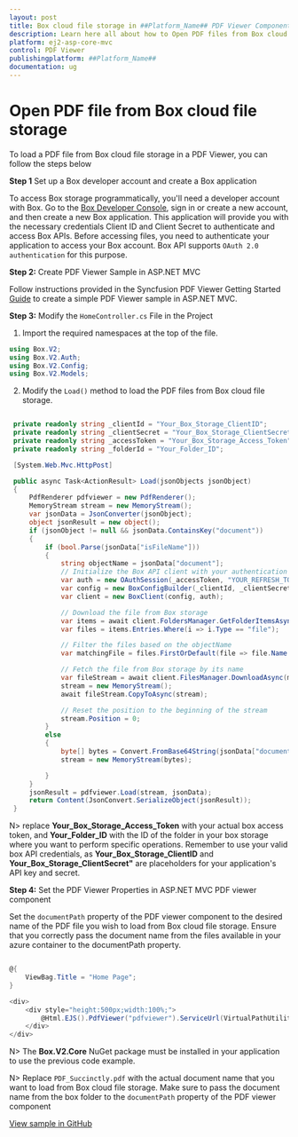```yaml
---
layout: post
title: Box cloud file storage in ##Platform_Name## PDF Viewer Component
description: Learn here all about how to Open PDF files from Box cloud file storage in ASP.NET MVC PDF Viewer component of Syncfusion Essential JS 2 and more.
platform: ej2-asp-core-mvc
control: PDF Viewer
publishingplatform: ##Platform_Name##
documentation: ug
---
```


# Open PDF file from Box cloud file storage

To load a PDF file from Box cloud file storage in a PDF Viewer, you can follow the steps below

**Step 1** Set up a Box developer account and create a Box application

To access Box storage programmatically, you'll need a developer account with Box. Go to the [Box Developer Console](https://developer.box.com/), sign in or create a new account, and then create a new Box application. This application will provide you with the necessary credentials Client ID and Client Secret to authenticate and access Box APIs. Before accessing files, you need to authenticate your application to access your Box account. Box API supports `OAuth 2.0 authentication` for this purpose.

**Step 2:** Create PDF Viewer Sample in ASP.NET MVC

Follow instructions provided in the Syncfusion PDF Viewer Getting Started [Guide](https://ej2.syncfusion.com/aspnetmvc/documentation/pdfviewer/getting-started-with-server-backed#integrate-pdf-viewer-into-an-aspnet-mvc-application) to create a simple PDF Viewer sample in ASP.NET MVC.

**Step 3:** Modify the `HomeController.cs` File in the Project 

1. Import the required namespaces at the top of the file.

```csharp
using Box.V2;
using Box.V2.Auth;
using Box.V2.Config;
using Box.V2.Models;
```

2. Modify the `Load()` method to load the PDF files from Box cloud file storage.

```csharp

 private readonly string _clientId = "Your_Box_Storage_ClientID";
 private readonly string _clientSecret = "Your_Box_Storage_ClientSecret";
 private readonly string _accessToken = "Your_Box_Storage_Access_Token";
 private readonly string _folderId = "Your_Folder_ID";

 [System.Web.Mvc.HttpPost]

 public async Task<ActionResult> Load(jsonObjects jsonObject)
 {
     PdfRenderer pdfviewer = new PdfRenderer();
     MemoryStream stream = new MemoryStream();
     var jsonData = JsonConverter(jsonObject);
     object jsonResult = new object();
     if (jsonObject != null && jsonData.ContainsKey("document"))
     {
         if (bool.Parse(jsonData["isFileName"]))
         {
             string objectName = jsonData["document"];
             // Initialize the Box API client with your authentication credentials
             var auth = new OAuthSession(_accessToken, "YOUR_REFRESH_TOKEN", 3600, "bearer");
             var config = new BoxConfigBuilder(_clientId, _clientSecret, new Uri("http://boxsdk")).Build();
             var client = new BoxClient(config, auth);

             // Download the file from Box storage
             var items = await client.FoldersManager.GetFolderItemsAsync(_folderId, 1000, autoPaginate: true);
             var files = items.Entries.Where(i => i.Type == "file");

             // Filter the files based on the objectName
             var matchingFile = files.FirstOrDefault(file => file.Name == objectName);

             // Fetch the file from Box storage by its name
             var fileStream = await client.FilesManager.DownloadAsync(matchingFile.Id);
             stream = new MemoryStream();
             await fileStream.CopyToAsync(stream);

             // Reset the position to the beginning of the stream
             stream.Position = 0;
         }
         else
         {
             byte[] bytes = Convert.FromBase64String(jsonData["document"]);
             stream = new MemoryStream(bytes);

         }
     }
     jsonResult = pdfviewer.Load(stream, jsonData);
     return Content(JsonConvert.SerializeObject(jsonResult));
 }
```

N> replace **Your_Box_Storage_Access_Token** with your actual box access token, and **Your_Folder_ID** with the ID of the folder in your box storage where you want to perform specific operations. Remember to use your valid box API credentials, as **Your_Box_Storage_ClientID** and **Your_Box_Storage_ClientSecret"** are placeholders for your application's API key and secret.

**Step 4:** Set the PDF Viewer Properties in ASP.NET MVC PDF viewer component

Set the `documentPath` property of the PDF viewer component to the desired name of the PDF file you wish to load from Box cloud file storage. Ensure that you correctly pass the document name from the files available in your azure container to the documentPath property.

```csharp

@{
    ViewBag.Title = "Home Page";
}

<div>
    <div style="height:500px;width:100%;">
        @Html.EJS().PdfViewer("pdfviewer").ServiceUrl(VirtualPathUtility.ToAbsolute("~/Home/")).DocumentPath("PDF_Succinctly.pdf").Render()
    </div>
</div>

```
N> The **Box.V2.Core** NuGet package must be installed in your application to use the previous code example.

N> Replace `PDF_Succinctly.pdf` with the actual document name that you want to load from Box cloud file storage. Make sure to pass the document name from the box folder to the `documentPath` property of the PDF viewer component

[View sample in GitHub](https://github.com/SyncfusionExamples/open-save-pdf-documents-in-box-cloud-file-storage)